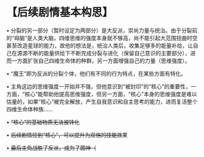 # 【后续剧情基本构思】
•	分裂的另一部分（暂时设定为两部分）是大反派，崇尚力量与统治。由于分裂前的“母脑”是人类大脑，四维思维的强度本身就不够高，尚不能引起大范围扭曲时空甚至改造星球的能力，故他的想法是，统治人类后，收集足够多的能量补给，让自己在源源不断的能量供给下不断完成分裂与进化（保留自己意识的主要部分），进而一方面扩张自己四维生命体的种群，另一方面增强自己的力量（思维强度）。

•	“魔王”即为反派的分裂个体，他们有不同的行为特点，在某些方面有特化。

•	主角这边的思维强度一开始并不强，但他意识到“被封印”的“核心”的重要性，一方面，“核心”能帮助他提高思维强度，但另一方面，“核心”本身的思维强度是难以估量的，如果“核心”被完全解放，产生自我意识和自主思考的能力，进而复活整个四维生命体种族……

•	~~“核心”的基础物质无法被转化~~

•	~~后续剧情捡到“核心”，可以提升为双倍的技能效~~果

•	~~最后主角战胜了反派，成为了圆神（~~
